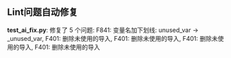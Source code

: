 ## Lint问题自动修复

**test_ai_fix.py**: 修复了 5 个问题: F841: 变量名加下划线: unused_var -> _unused_var, F401: 删除未使用的导入, F401: 删除未使用的导入, F401: 删除未使用的导入, F401: 删除未使用的导入
